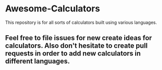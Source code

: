 # Awesome-Calculators
This repository is for all sorts of calculators built using various languages. 
## **Feel free to file issues for new create ideas for calculators. Also don't hesitate to create pull requests in order to add new calculators in different languages.**
